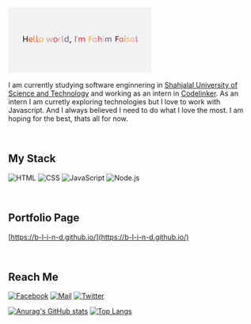 ![img](portfolio.gif)

I am currently studying software enginnering in [Shahjalal University of Science and Technology](https://www.sust.edu/) and working as an intern in [Codelinker](https://www.codelinker.com). As an intern I am curretly exploring technologies but I love to work with Javascript. And I always believed I need to do what I love the most. I am hoping for the best, thats all for now.

<br>

## My Stack

![HTML](https://img.shields.io/badge/-HTML-%232c3e50?style=for-the-badge&logo=html5)
![CSS](https://img.shields.io/badge/-CSS-%232c3e50?style=for-the-badge&logo=css3)
![JavaScript](https://img.shields.io/badge/-JavaScript-%232c3e50?style=for-the-badge&logo=javascript)
![Node.js](https://img.shields.io/badge/-Node.js-%232c3e50?style=for-the-badge&logo=node.js)

<br>

## Portfolio Page

[https://b-l-i-n-d.github.io/](https://b-l-i-n-d.github.io/)

<br>

## Reach Me

[![Facebook](https://img.shields.io/badge/-facebook-%232c3e50?style=for-the-badge&logo=facebook)](https://www.facebook.com/abir.fahim.faisal/)
[![Mail](https://img.shields.io/badge/-gmail-%232c3e50?style=for-the-badge&logo=gmail)](mailto:fahim.faisal.abir@gmail.com)
[![Twitter](https://img.shields.io/badge/-twitter-%232c3e50?style=for-the-badge&logo=twitter)](https://twitter.com/fahimfaisalabir)


[![Anurag's GitHub stats](https://github-readme-stats.vercel.app/api?username=b-l-i-n-d&show_icons=true&theme=dark)](https://github.com/anuraghazra/github-readme-stats)
[![Top Langs](https://github-readme-stats.vercel.app/api/top-langs/?username=b-l-i-n-d&theme=dark)](https://github.com/anuraghazra/github-readme-stats)
